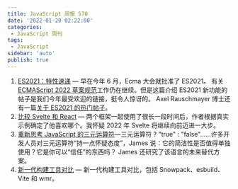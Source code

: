```yaml
---
title: JavaScript 周报 570
date: '2022-01-20 02:22:00'
categories:
 - JavaScript 周刊
tags:
 - JavaScript
sidebar: 'auto'
publish: true
---
```


1. [ES2021：特性速递](./ES2021_new_feature.md) — 早在今年 6 月，Ecma 大会就批准了 ES2021。 有关[ECMAScript 2022 草案规范](https://tc39.es/ecma262/)工作仍在继续。但是这篇介绍 ES2021 新功能的帖子是我们今年最受欢迎的链接，挺令人惊讶的。 Axel Rauschmayer 博士还有一篇[关于 ES2021 的热门帖子](https://2ality.com/2020/09/ecmascript-2021.html)。
1. [比较 Svelte 和 React](./svelte_vs_react.md) — 两个框架一起使用了很长一段时间后，作者根据真实示例确定了他喜欢哪个。我怀疑 2022 年 Svelte 将继续向前迈进一大步。
1. [重新思考 JavaScript 的三元运算符](./ternary.md)—三元运算符 ? "true" : "false"……许多开发人员对三元运算符“持一点怀疑态度”，James 说：它的简洁性是否值得单独使用？它是你可以“信任”的东西吗？ James 还研究了该语言的未来替代方案。
1. [新一代构建工具对比](./build_tools_compare.md) — 新一代构建工具对比，包括 Snowpack、esbuild、Vite 和 wmr。

